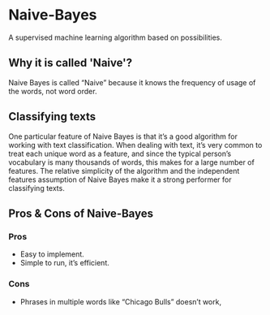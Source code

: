 # Naive-Bayes

A supervised machine learning algorithm based on possibilities.

## Why it is called 'Naive'?

Naive Bayes is called “Naive” because it knows the frequency of usage of the words, not word order. 

## Classifying texts
One particular feature of Naive Bayes is that it’s a good algorithm for working with text classification. When dealing with text, it’s very common to treat each unique word as a feature, and since the typical person’s vocabulary is many thousands of words, this makes for a large number of features. The relative simplicity of the algorithm and the independent features assumption of Naive Bayes make it a strong performer for classifying texts.

## Pros & Cons of Naive-Bayes

### Pros
- Easy to implement.
- Simple to run, it’s efficient.

### Cons
- Phrases in multiple words like “Chicago Bulls” doesn’t work, 